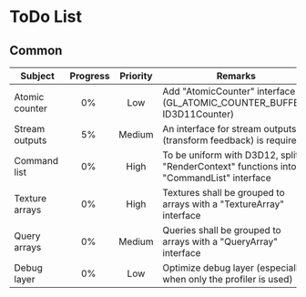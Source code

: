 
ToDo List
=========

Common
------

| Subject | Progress | Priority | Remarks |
|---------|:--------:|:--------:|---------|
| Atomic counter | 0% | Low | Add "AtomicCounter" interface (GL_ATOMIC_COUNTER_BUFFER, ID3D11Counter) |
| Stream outputs | 5% | Medium | An interface for stream outputs (transform feedback) is required |
| Command list | 0% | High | To be uniform with D3D12, split "RenderContext" functions into a "CommandList" interface |
| Texture arrays | 0% | High | Textures shall be grouped to arrays with a "TextureArray" interface |
| Query arrays | 0% | Medium | Queries shall be grouped to arrays with a "QueryArray" interface |
| Debug layer | 0% | Low | Optimize debug layer (especially when only the profiler is used) |
